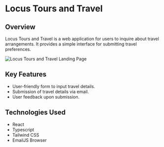 # Locus Tours and Travel

## Overview

Locus Tours and Travel is a web application for users to inquire about travel arrangements. It provides a simple interface for submitting travel preferences.

![Locus Tours and Travel Landing Page](/images/locus-landing.png)


## Key Features

* User-friendly form to input travel details.
* Submission of travel details via email.
* User feedback upon submission.

## Technologies Used

* React
* Typescript
* Tailwind CSS
* EmailJS Browser
